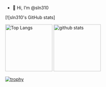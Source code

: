- 👋 Hi, I’m @sln310

<!---
sln310/sln310 is a ✨ special ✨ repository because its `README.md` (this file) appears on your GitHub profile.
You can click the Preview link to take a look at your changes.
--->

<!-- <p align="left"> 
  <img alt="Top Langs" height="150px" src="https://github-readme-stats.vercel.app/api/top-langs/?username=sln310&layout=compact&theme=onedark&show_icons=true&theme=onedark" />
  <img alt="github stats" height="150px" src="https://github-readme-stats.vercel.app/api?username=sln310&theme=onedark&show_icons=ture" />
</p>
 -->

 [![sln310's GitHub stats]<p align="left"> 
  <img alt="Top Langs" height="150px" src="https://github-readme-stats.vercel.app/api/top-langs/?username=sln310&layout=compact&count_private=true&show_icons=true&theme=onedark" />
  <img alt="github stats" height="150px" src="https://github-readme-stats.vercel.app/api?username=sln310&count_private=true&show_icons=true&show_icons=true&theme=onedark" />
</p>

[![trophy](https://github-profile-trophy.vercel.app/?username=sln310&theme=onedark&column=7
)](https://github.com/ryo-ma/github-profile-trophy)

 
<!-- <img align="left" src="https://github-readme-stats.vercel.app/api?username=sln310i&count_private=true&show_icons=true" />
<img align="left" src="https://github-readme-stats.vercel.app/api/top-langs/?username=sln310" />
<img align="left" src="https://github-readme-streak-stats.herokuapp.com/?user=sln310" />
 -->
